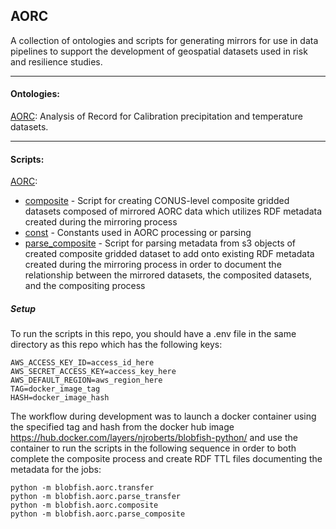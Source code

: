 ## AORC

A collection of ontologies and scripts for generating mirrors for use in data pipelines to support the development of geospatial datasets used in risk and resilience studies.


---

#### Ontologies:

[AORC](http://htmlpreview.github.io/?https://github.com/Dewberry/blobfish/blob/aorc/semantics/html/aorc/index.html): Analysis of Record for Calibration precipitation and temperature datasets.

---

#### Scripts:

[AORC](./blobfish/aorc/):
 * [composite](./blobfish/aorc/composite.py) - Script for creating CONUS-level composite gridded datasets composed of mirrored AORC data which utilizes RDF metadata created during the mirroring process
 * [const](./blobfish/aorc/const.py) - Constants used in AORC processing or parsing
 * [parse_composite](./blobfish/aorc/parse_composite.py) - Script for parsing metadata from s3 objects of created composite gridded dataset to add onto existing RDF metadata created during the mirroring process in order to document the relationship between the mirrored datasets, the composited datasets, and the compositing process

 ##### Setup

 To run the scripts in this repo, you should have a .env file in the same directory as this repo which has the following keys:

 ```
AWS_ACCESS_KEY_ID=access_id_here
AWS_SECRET_ACCESS_KEY=access_key_here
AWS_DEFAULT_REGION=aws_region_here
TAG=docker_image_tag
HASH=docker_image_hash
 ```

 The workflow during development was to launch a docker container using the specified tag and hash from the docker hub image https://hub.docker.com/layers/njroberts/blobfish-python/ and use the container to run the scripts in the following sequence in order to both complete the composite process and create RDF TTL files documenting the metadata for the jobs:

 ```
python -m blobfish.aorc.transfer
python -m blobfish.aorc.parse_transfer
python -m blobfish.aorc.composite
python -m blobfish.aorc.parse_composite
 ```